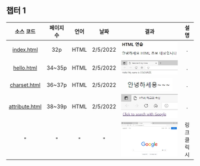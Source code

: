 ## 챕터 1
|소스 코드|페이지 수|언어|날짜|결과|설명|
|:---:|:---:|:---:|:---:|:---:|:---:|
|[index.html](../cahp1/index.html)|32p|HTML|2/5/2022|![docs-index](../cahp1/docs/index.jpg)|.|
|[hello.html](../cahp1/hello.html)|34~35p|HTML|2/5/2022|![docs-hello](../cahp1/docs/hello.jpg)|.|
|[charset.html](../cahp1/charset.html)|36~37p|HTML|2/5/2022|![docs-charset](../cahp1/docs/charset.jpg)|.|
|[attribute.html](../cahp1/attribute.html)|38~39p|HTML|2/5/2022|![docs-attribute-1](../cahp1/docs/attribute-1.jpg)|.|
|"|"|"|"|![docs-attribute-2](../cahp1/docs/attribute-2.jpg)|링크 클릭 시|
